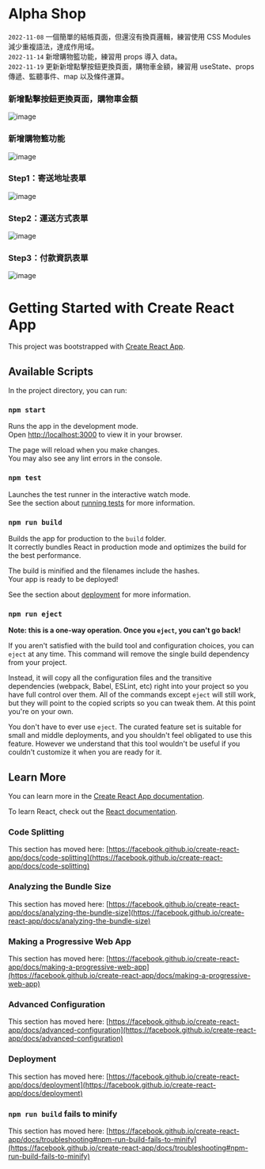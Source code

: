 # Alpha Shop

`2022-11-08` 一個簡單的結帳頁面，但還沒有換頁邏輯，練習使用 CSS Modules 減少重複語法，達成作用域。  
`2022-11-14` 新增購物籃功能，練習用 props 導入 data。  
`2022-11-19` 更新新增點擊按鈕更換頁面，購物車金額，練習用 useState、props 傳遞、監聽事件、map 以及條件運算。

### 新增點擊按鈕更換頁面，購物車金額

![image](https://github.com/chuchushooes/alpha_shop/blob/main/src/assets/githubImg/Step&CartRender.png)

### 新增購物籃功能

![image](https://github.com/chuchushooes/alpha_shop/blob/main/src/assets/githubImg/Cart-mewo.png)

### Step1：寄送地址表單

![image](https://github.com/chuchushooes/alpha_shop/blob/main/src/assets/githubImg/Address.png)

### Step2：運送方式表單

![image](https://github.com/chuchushooes/alpha_shop/blob/main/src/assets/githubImg/shipping.png)

### Step3：付款資訊表單

![image](https://github.com/chuchushooes/alpha_shop/blob/main/src/assets/githubImg/CreditCard.png)

# Getting Started with Create React App

This project was bootstrapped with [Create React App](https://github.com/facebook/create-react-app).

## Available Scripts

In the project directory, you can run:

### `npm start`

Runs the app in the development mode.\
Open [http://localhost:3000](http://localhost:3000) to view it in your browser.

The page will reload when you make changes.\
You may also see any lint errors in the console.

### `npm test`

Launches the test runner in the interactive watch mode.\
See the section about [running tests](https://facebook.github.io/create-react-app/docs/running-tests) for more information.

### `npm run build`

Builds the app for production to the `build` folder.\
It correctly bundles React in production mode and optimizes the build for the best performance.

The build is minified and the filenames include the hashes.\
Your app is ready to be deployed!

See the section about [deployment](https://facebook.github.io/create-react-app/docs/deployment) for more information.

### `npm run eject`

**Note: this is a one-way operation. Once you `eject`, you can't go back!**

If you aren't satisfied with the build tool and configuration choices, you can `eject` at any time. This command will remove the single build dependency from your project.

Instead, it will copy all the configuration files and the transitive dependencies (webpack, Babel, ESLint, etc) right into your project so you have full control over them. All of the commands except `eject` will still work, but they will point to the copied scripts so you can tweak them. At this point you're on your own.

You don't have to ever use `eject`. The curated feature set is suitable for small and middle deployments, and you shouldn't feel obligated to use this feature. However we understand that this tool wouldn't be useful if you couldn't customize it when you are ready for it.

## Learn More

You can learn more in the [Create React App documentation](https://facebook.github.io/create-react-app/docs/getting-started).

To learn React, check out the [React documentation](https://reactjs.org/).

### Code Splitting

This section has moved here: [https://facebook.github.io/create-react-app/docs/code-splitting](https://facebook.github.io/create-react-app/docs/code-splitting)

### Analyzing the Bundle Size

This section has moved here: [https://facebook.github.io/create-react-app/docs/analyzing-the-bundle-size](https://facebook.github.io/create-react-app/docs/analyzing-the-bundle-size)

### Making a Progressive Web App

This section has moved here: [https://facebook.github.io/create-react-app/docs/making-a-progressive-web-app](https://facebook.github.io/create-react-app/docs/making-a-progressive-web-app)

### Advanced Configuration

This section has moved here: [https://facebook.github.io/create-react-app/docs/advanced-configuration](https://facebook.github.io/create-react-app/docs/advanced-configuration)

### Deployment

This section has moved here: [https://facebook.github.io/create-react-app/docs/deployment](https://facebook.github.io/create-react-app/docs/deployment)

### `npm run build` fails to minify

This section has moved here: [https://facebook.github.io/create-react-app/docs/troubleshooting#npm-run-build-fails-to-minify](https://facebook.github.io/create-react-app/docs/troubleshooting#npm-run-build-fails-to-minify)
